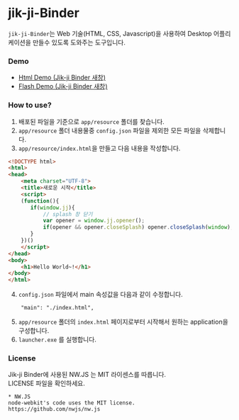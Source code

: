 # jik-ji-Binder

`jik-ji-Binder`는 Web 기술(HTML, CSS, Javascript)을 사용하여 Desktop 어플리케이션을 만들수 있도록 도와주는 도구입니다.

### Demo

<ul>
  <li><a href="javascript:void(demo('/resource/html/index.html'));">Html Demo (Jik-ji Binder 새창)</a></li>
  <li><a href="javascript:void(demo('/resource/flash/index.html'));">Flash Demo (Jik-ji Binder 새창)</a></li>
</ul>


<script>
function demo(url){
  if(parent!==window && parent.jj){
    parent.jj.link.html(url, 'demo_window', {});
  }else{
    alert('jik-ji-Binder에서 실행해야 합니다.');
  }
}
</script>

### How to use?

1. 배포된 파일을 기준으로 `app/resource` 폴더를 찾습니다.
2. `app/resource` 폴더 내용물중 `config.json` 파일을 제외한 모든 파일을 삭제합니다.
3. `app/resource/index.html`을 만들고 다음 내용을 작성합니다.

```html
<!DOCTYPE html>
<html>
<head>
	<meta charset="UTF-8">
	<title>새로운 시작</title>
	<script>
	(function(){
	   if(window.jj){
		   // splash 창 닫기
		   var opener = window.jj.opener();
		   if(opener && opener.closeSplash) opener.closeSplash(window);
	   }
	})()
	</script>
</head>
<body>
	<h1>Hello World~!</h1>
</body>
</html>
``` 

4. `config.json` 파일에서 main 속성값을 다음과 같이 수정합니다.

```
    "main": "./index.html",
```

5. `app/resource` 폴더의 `index.html` 페이지로부터 시작해서 원하는 application을 구성합니다.
6. `launcher.exe` 를 실행합니다.

### License

Jik-ji Binder에 사용된 NW.JS 는 MIT 라이센스를 따릅니다.<br>
LICENSE 파일을 확인하세요.
```
* NW.JS
node-webkit's code uses the MIT license.
https://github.com/nwjs/nw.js
```
